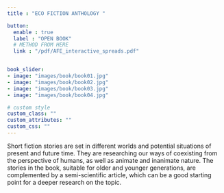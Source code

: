 ```yaml
---
title : "ECO FICTION ANTHOLOGY "

button:
  enable : true
  label : "OPEN BOOK"
  # METHOD FROM HERE
  link : "/pdf/AFE_interactive_spreads.pdf"


book_slider:
- image: "images/book/book01.jpg"
- image: "images/book/book02.jpg"
- image: "images/book/book03.jpg"
- image: "images/book/book04.jpg"

# custom style
custom_class: "" 
custom_attributes: "" 
custom_css: ""
---
```


Short fiction stories are set in different worlds and potential situations of present and future time. They are researching our ways of coexisting from the perspective of humans, as well as animate and inanimate nature. The stories in the book, suitable for older and younger generations, are complemented by a semi-scientific article, which can be a good starting point for a deeper research on the topic.
